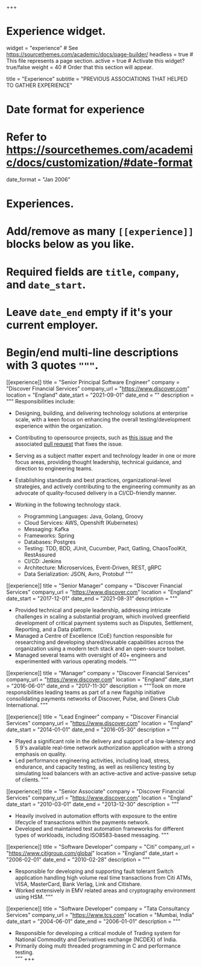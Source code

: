 +++
# Experience widget.
widget = "experience"  # See https://sourcethemes.com/academic/docs/page-builder/
headless = true  # This file represents a page section.
active = true  # Activate this widget? true/false
weight = 40  # Order that this section will appear.

title = "Experience"
subtitle = "PREVIOUS ASSOCIATIONS THAT HELPED TO GATHER EXPERIENCE"

# Date format for experience
#   Refer to https://sourcethemes.com/academic/docs/customization/#date-format
date_format = "Jan 2006"

# Experiences.
#   Add/remove as many `[[experience]]` blocks below as you like.
#   Required fields are `title`, `company`, and `date_start`.
#   Leave `date_end` empty if it's your current employer.
#   Begin/end multi-line descriptions with 3 quotes `"""`.
[[experience]]
  title = "Senior Principal Software Engineer"
  company = "Discover Financial Services"
  company_url = "https://www.discover.com"
  location = "England"
  date_start = "2021-09-01"
  date_end = ""
  description = """
  Responsibilities include:
  
  * Designing, building, and delivering technology solutions at enterprise scale, with a keen focus on enhancing the overall testing/development experience within the organization.
  * Contributing to opensource projects, such as [this issue](https://github.com/pact-foundation/pact-jvm/issues/1562) and the associated [pull request](https://github.com/pact-foundation/pact-jvm/pull/1565) that fixes the issue.
  * Serving as a subject matter expert and technology leader in one or more focus areas, providing thought leadership, technical guidance, and direction to engineering teams.
  * Establishing standards and best practices, organizational-level strategies, and actively contributing to the engineering community as an advocate of quality-focused delivery in a CI/CD-friendly manner.
  * Working in the following technology stack.

    - Programming Languages: Java, Golang, Groovy
    - Cloud Services: AWS, Openshift (Kubernetes)
    - Messaging: Kafka
    - Frameworks: Spring
    - Databases: Postgres
    - Testing: TDD, BDD, JUnit, Cucumber, Pact, Gatling, ChaosToolKit, RestAssured
    - CI/CD: Jenkins
    - Architecture: Microservices, Event-Driven, REST, gRPC
    - Data Serialization: JSON, Avro, Protobuf
  """

[[experience]]
  title = "Senior Manager"
  company = "Discover Financial Services"
  company_url = "https://www.discover.com"
  location = "England"
  date_start = "2017-12-01"
  date_end = "2021-08-31"
  description = """

  * Provided technical and people leadership, addressing intricate challenges in scaling a substantial program, which involved greenfield development of critical payment systems such as Disputes, Settlement, Reporting, and a Data platform.
  * Managed a Centre of Excellence (CoE) function responsible for researching and developing shared/reusable capabilities across the organization using a modern tech stack and an open-source toolset.
  * Managed several teams with oversight of 40+ engineers and experimented with various operating models.
  """

[[experience]]
  title = "Manager"
  company = "Discover Financial Services"
  company_url = "https://www.discover.com"
  location = "England"
  date_start = "2016-06-01"
  date_end = "2017-11-30"
  description = """Took on more responsibilities leading teams as part of a new flagship initiative consolidating payments networks of Discover, Pulse, and Diners Club International. """
  
[[experience]]
  title = "Lead Engineer"
  company = "Discover Financial Services"
  company_url = "https://www.discover.com"
  location = "England"
  date_start = "2014-01-01"
  date_end = "2016-05-30"
  description = """ 
  - Played a significant role in the delivery and support of a low-latency and 5 9's available real-time network authorization application with a strong emphasis on quality. 
  - Led performance engineering activities, including load, stress, endurance, and capacity testing, as well as resiliency testing by simulating load balancers with an active-active and active-passive setup of clients. 
  """

[[experience]]
  title = "Senior Associate"
  company = "Discover Financial Services"
  company_url = "https://www.discover.com"
  location = "England"
  date_start = "2010-03-01"
  date_end = "2013-12-30"
  description = """ 
  - Heavily involved in automation efforts with exposure to the entire lifecycle of transactions within the payments network. 
  - Developed and maintained test automation frameworks for different types of workloads, including ISO8583-based messaging.
  """

  [[experience]]
  title = "Software Developer"
  company = "Citi"
  company_url = "https://www.citigroup.com/global"
  location = "England"
  date_start = "2006-02-01"
  date_end = "2010-02-28"
  description = """ 
  - Responsible for developing and supporting fault tolerant Switch application handling high volume real time transactions from Citi ATMs, VISA, MasterCard, Bank Verlag, Link and Citishare. 
  - Worked extensively in EMV related areas and cryptography environment using HSM.
  """

  [[experience]]
  title = "Software Developer"
  company = "Tata Consultancy Services"
  company_url = "https://www.tcs.com"
  location = "Mumbai, India"
  date_start = "2004-06-01"
  date_end = "2006-01-01"
  description = """ 
  - Responsible for developing a critical module of Trading system for National Commodity and Derivatives exchange (NCDEX) of India. 
  - Primarily doing multi threaded programming in C and performance testing.  
"""
+++
